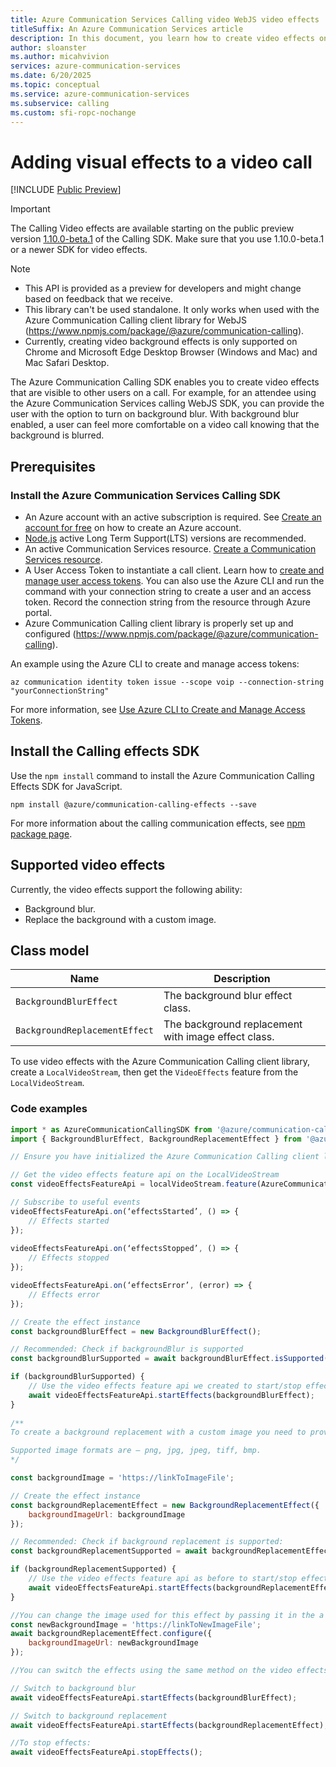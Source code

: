 ```yaml
---
title: Azure Communication Services Calling video WebJS video effects
titleSuffix: An Azure Communication Services article
description: In this document, you learn how to create video effects on an Azure Communication Services call.
author: sloanster
ms.author: micahvivion
services: azure-communication-services
ms.date: 6/20/2025
ms.topic: conceptual
ms.service: azure-communication-services
ms.subservice: calling
ms.custom: sfi-ropc-nochange
---
```


# Adding visual effects to a video call

[!INCLUDE [Public Preview](../../includes/public-preview-include-document.md)]

>[!IMPORTANT]
> The Calling Video effects are available starting on the public preview version [1.10.0-beta.1](https://www.npmjs.com/package/@azure/communication-calling/v/1.10.0-beta.1) of the Calling SDK. Make sure that you use 1.10.0-beta.1 or a newer SDK for video effects.

> [!NOTE]
> - This API is provided as a preview for developers and might change based on feedback that we receive.
> - This library can't be used standalone. It only works when used with the Azure Communication Calling client library for WebJS (https://www.npmjs.com/package/@azure/communication-calling).
> - Currently, creating video background effects is only supported on Chrome and Microsoft Edge Desktop Browser (Windows and Mac) and Mac Safari Desktop.

The Azure Communication Calling SDK enables you to create video effects that are visible to other users on a call. For example, for an attendee using the Azure Communication Services calling WebJS SDK, you can provide the user with the option to turn on background blur. With background blur enabled, a user can feel more comfortable on a video call knowing that the background is blurred.

## Prerequisites

### Install the Azure Communication Services Calling SDK

- An Azure account with an active subscription is required. See [Create an account for free](https://azure.microsoft.com/pricing/purchase-options/azure-account?cid=msft_learn) on how to create an Azure account.
- [Node.js](https://nodejs.org/) active Long Term Support(LTS) versions are recommended.
- An active Communication Services resource. [Create a Communication Services resource](../../quickstarts/create-communication-resource.md).
- A User Access Token to instantiate a call client. Learn how to [create and manage user access tokens](../../quickstarts/identity/access-tokens.md). You can also use the Azure CLI and run the command with your connection string to create a user and an access token. Record the connection string from the resource through Azure portal.
- Azure Communication Calling client library is properly set up and configured (https://www.npmjs.com/package/@azure/communication-calling).

An example using the Azure CLI to create and manage access tokens:

```azurecli-interactive
az communication identity token issue --scope voip --connection-string "yourConnectionString"
```
For more information, see [Use Azure CLI to Create and Manage Access Tokens](../../quickstarts/identity/access-tokens.md?pivots=platform-azcli).

## Install the Calling effects SDK

Use the `npm install` command to install the Azure Communication Calling Effects SDK for JavaScript. 

```console
npm install @azure/communication-calling-effects --save
```

For more information about the calling communication effects, see [npm package page](https://www.npmjs.com/package/@azure/communication-calling-effects).

## Supported video effects

Currently, the video effects support the following ability:
- Background blur.
- Replace the background with a custom image.

## Class model

| Name  | Description  |
|---|---|
| `BackgroundBlurEffect`  | The background blur effect class.  |
| `BackgroundReplacementEffect`  | The background replacement with image effect class.  |

To use video effects with the Azure Communication Calling client library, create a `LocalVideoStream`, then get the `VideoEffects` feature from the `LocalVideoStream`. 

### Code examples

```js
import * as AzureCommunicationCallingSDK from '@azure/communication-calling'; 
import { BackgroundBlurEffect, BackgroundReplacementEffect } from '@azure/communication-calling-effects'; 

// Ensure you have initialized the Azure Communication Calling client library and have created a LocalVideoStream 

// Get the video effects feature api on the LocalVideoStream 
const videoEffectsFeatureApi = localVideoStream.feature(AzureCommunicationCallingSDK.Features.VideoEffects); 

// Subscribe to useful events 
videoEffectsFeatureApi.on(‘effectsStarted’, () => { 
    // Effects started 
});
 
videoEffectsFeatureApi.on(‘effectsStopped’, () => { 
    // Effects stopped
});

videoEffectsFeatureApi.on(‘effectsError’, (error) => { 
    // Effects error 
}); 

// Create the effect instance 
const backgroundBlurEffect = new BackgroundBlurEffect(); 

// Recommended: Check if backgroundBlur is supported
const backgroundBlurSupported = await backgroundBlurEffect.isSupported(); 

if (backgroundBlurSupported) { 
    // Use the video effects feature api we created to start/stop effects 
    await videoEffectsFeatureApi.startEffects(backgroundBlurEffect); 
} 
 
/** 
To create a background replacement with a custom image you need to provide the URL of the image you want as the background to this effect. The 'startEffects' method will fail if the URL is not of an image or is unreachable/unreadable. 

Supported image formats are – png, jpg, jpeg, tiff, bmp. 
*/ 

const backgroundImage = 'https://linkToImageFile'; 

// Create the effect instance 
const backgroundReplacementEffect = new BackgroundReplacementEffect({ 
    backgroundImageUrl: backgroundImage 
}); 

// Recommended: Check if background replacement is supported:
const backgroundReplacementSupported = await backgroundReplacementEffect.isSupported(); 

if (backgroundReplacementSupported) { 
    // Use the video effects feature api as before to start/stop effects 
    await videoEffectsFeatureApi.startEffects(backgroundReplacementEffect); 
} 

//You can change the image used for this effect by passing it in the a new configure method: 
const newBackgroundImage = 'https://linkToNewImageFile';
await backgroundReplacementEffect.configure({ 
    backgroundImageUrl: newBackgroundImage 
}); 

//You can switch the effects using the same method on the video effects feature api: 

// Switch to background blur 
await videoEffectsFeatureApi.startEffects(backgroundBlurEffect); 

// Switch to background replacement 
await videoEffectsFeatureApi.startEffects(backgroundReplacementEffect); 

//To stop effects: 
await videoEffectsFeatureApi.stopEffects();
```
